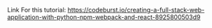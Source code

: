 Link For this tutorial:
https://codeburst.io/creating-a-full-stack-web-application-with-python-npm-webpack-and-react-8925800503d9

